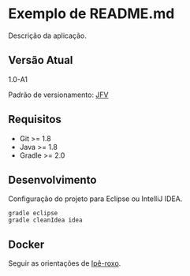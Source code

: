 # Exemplo de README.md

Descrição da aplicação.

## Versão Atual

1.0-A1

Padrão de versionamento: [JFV](http://joseflavio.com/jfv)

## Requisitos

* Git >= 1.8
* Java >= 1.8
* Gradle >= 2.0

## Desenvolvimento

Configuração do projeto para Eclipse ou IntelliJ IDEA.

    gradle eclipse
    gradle cleanIdea idea

## Docker

Seguir as orientações de [Ipê-roxo](http://joseflavio.com/iperoxo).
